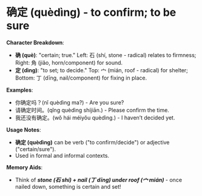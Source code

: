 # **确定 (quèdìng) - to confirm; to be sure**

**Character Breakdown**:  
- **确 (què)**: "certain; true." Left: 石 (shí, stone - radical) relates to firmness; Right: 角 (jiǎo, horn/component) for sound.  
- **定 (dìng)**: "to set; to decide." Top: 宀 (mián, roof - radical) for shelter; Bottom: 丁 (dīng, nail/component) for fixing in place.

**Examples**:  
- 你确定吗？(nǐ quèdìng ma?) - Are you sure?  
- 请确定时间。(qǐng quèdìng shíjiān.) - Please confirm the time.  
- 我还没有确定。(wǒ hái méiyǒu quèdìng.) - I haven’t decided yet.

**Usage Notes**:  
- **确定 (quèdìng)** can be verb ("to confirm/decide") or adjective ("certain/sure").  
- Used in formal and informal contexts.

**Memory Aids**:  
- Think of ***stone (石 shí) + nail (丁 dīng) under roof (宀 mián)*** - once nailed down, something is certain and set!